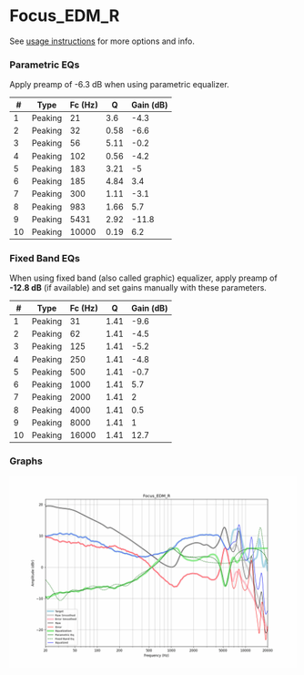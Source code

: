 # Focus_EDM_R
See [usage instructions](https://github.com/jaakkopasanen/AutoEq#usage) for more options and info.

### Parametric EQs
Apply preamp of -6.3 dB when using parametric equalizer.

|   # | Type    |   Fc (Hz) |    Q |   Gain (dB) |
|-----|---------|-----------|------|-------------|
|   1 | Peaking |        21 | 3.6  |        -4.3 |
|   2 | Peaking |        32 | 0.58 |        -6.6 |
|   3 | Peaking |        56 | 5.11 |        -0.2 |
|   4 | Peaking |       102 | 0.56 |        -4.2 |
|   5 | Peaking |       183 | 3.21 |        -5   |
|   6 | Peaking |       185 | 4.84 |         3.4 |
|   7 | Peaking |       300 | 1.11 |        -3.1 |
|   8 | Peaking |       983 | 1.66 |         5.7 |
|   9 | Peaking |      5431 | 2.92 |       -11.8 |
|  10 | Peaking |     10000 | 0.19 |         6.2 |

### Fixed Band EQs
When using fixed band (also called graphic) equalizer, apply preamp of **-12.8 dB** (if available) and set gains manually with these parameters.

|   # | Type    |   Fc (Hz) |    Q |   Gain (dB) |
|-----|---------|-----------|------|-------------|
|   1 | Peaking |        31 | 1.41 |        -9.6 |
|   2 | Peaking |        62 | 1.41 |        -4.5 |
|   3 | Peaking |       125 | 1.41 |        -5.2 |
|   4 | Peaking |       250 | 1.41 |        -4.8 |
|   5 | Peaking |       500 | 1.41 |        -0.7 |
|   6 | Peaking |      1000 | 1.41 |         5.7 |
|   7 | Peaking |      2000 | 1.41 |         2   |
|   8 | Peaking |      4000 | 1.41 |         0.5 |
|   9 | Peaking |      8000 | 1.41 |         1   |
|  10 | Peaking |     16000 | 1.41 |        12.7 |

### Graphs
![](./Focus_EDM_R.png)
